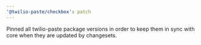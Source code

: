 ```yaml
---
'@twilio-paste/checkbox': patch
---
```


Pinned all twilio-paste package versions in order to keep them in sync with core when they are updated by changesets.
